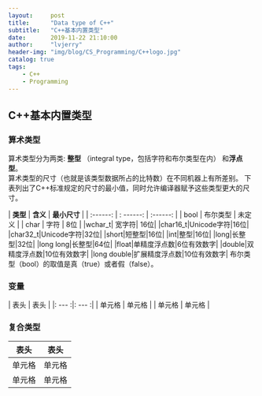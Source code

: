 ```yaml
---
layout:     post
title:      "Data type of C++"
subtitle:   "C++基本内置类型"
date:       2019-11-22 21:10:00
author:     "lvjerry"
header-img: "img/blog/CS_Programming/C++logo.jpg"
catalog: true
tags:
    - C++
    - Programming
---
```


## C++基本内置类型
### 算术类型
   算术类型分为两类: **整型**
   （integral type，包括字符和布尔类型在内）
   和**浮点型**。<br>
   算术类型的尺寸（也就是该类型数据所占的比特数）在不同机器上有所差别。
   下表列出了C++标准规定的尺寸的最小值，同时允许编译器赋予这些类型更大的尺寸。
   
| **类型** | **含义** | **最小尺寸** |
| :------: | : ------: | :------: |
| bool  | 布尔类型 | 未定义 |
| char | 字符 | 8位 |
|wchar_t| 宽字符| 16位|
|char16_t|Unicode字符|16位|
|char32_t|Unicode字符|32位|
|short|短整型|16位|
|int|整型|16位|
|long|长整型|32位|
|long long|长整型|64位|
|float|单精度浮点数|6位有效数字|
|double|双精度浮点数|10位有效数字|
|long double|扩展精度浮点数|10位有效数字|
布尔类型（bool）的取值是真（true）或者假（false）。


### 变量
|  表头   | 表头  |
|:  ---  :|: ---  :|
| 单元格  | 单元格 |
| 单元格  | 单元格 |
### 复合类型
|  表头   | 表头  |
|  ---  | ---  |
| 单元格  | 单元格 |
| 单元格  | 单元格 |